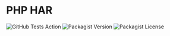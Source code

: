 # PHP HAR

![GitHub Tests Action](https://github.com/deploymenthawk/php-har/actions/workflows/tests.yml/badge.svg)
![Packagist Version](https://img.shields.io/packagist/v/deploymenthawk/php-har)
![Packagist License](https://img.shields.io/packagist/l/deploymenthawk/php-har)
